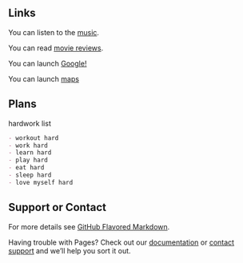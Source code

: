 ## Links

You can listen to the [music](https://open.spotify.com/album/0S0KGZnfBGSIssfF54WSJh).

You can read [movie reviews](https://www.imdb.com/title/tt2283336/).

You can launch [Google!](https://www.google.com/)

You can launch [maps](https://www.google.com/maps)

## Plans

hardwork list

```markdown
- workout hard
- work hard
- learn hard
- play hard
- eat hard
- sleep hard
- love myself hard
```



## Support or Contact
For more details see [GitHub Flavored Markdown](https://guides.github.com/features/mastering-markdown/).

Having trouble with Pages? Check out our [documentation](https://help.github.com/categories/github-pages-basics/) or [contact support](https://github.com/contact) and we’ll help you sort it out.
